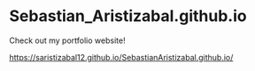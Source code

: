 # Sebastian_Aristizabal.github.io
Check out my portfolio website!

https://saristizabal12.github.io/SebastianAristizabal.github.io/
